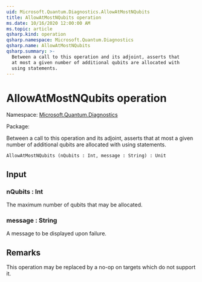 ```yaml
---
uid: Microsoft.Quantum.Diagnostics.AllowAtMostNQubits
title: AllowAtMostNQubits operation
ms.date: 10/16/2020 12:00:00 AM
ms.topic: article
qsharp.kind: operation
qsharp.namespace: Microsoft.Quantum.Diagnostics
qsharp.name: AllowAtMostNQubits
qsharp.summary: >-
  Between a call to this operation and its adjoint, asserts that
  at most a given number of additional qubits are allocated with
  using statements.
---
```


# AllowAtMostNQubits operation

Namespace: [Microsoft.Quantum.Diagnostics](xref:Microsoft.Quantum.Diagnostics)

Package: [](https://nuget.org/packages/)


Between a call to this operation and its adjoint, asserts thatat most a given number of additional qubits are allocated withusing statements.

```Q#
AllowAtMostNQubits (nQubits : Int, message : String) : Unit
```


## Input

### nQubits : Int

The maximum number of qubits that may be allocated.


### message : String

A message to be displayed upon failure.



## Remarks

This operation may be replaced by a no-op on targets which do notsupport it.
